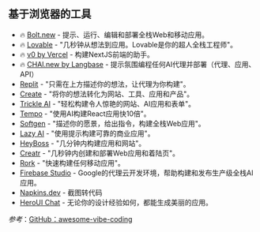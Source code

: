 ## 基于浏览器的工具
- 🔥 [Bolt.new](https://bolt.new/) - 提示、运行、编辑和部署全栈Web和移动应用。
- 🔥 [Lovable](https://lovable.dev/) - "几秒钟从想法到应用。Lovable是你的超人全栈工程师"。
- 🔥 [v0 by Vercel](https://v0.dev/chat) - 构建NextJS前端的助手。
- 🔥 [CHAI.new by Langbase](https://chai.new) - 提示氛围编程任何AI代理并部署（代理、应用、API）
- [Replit](https://replit.com/) - "只需在上方描述你的想法，让代理为你构建"。
- [Create](https://www.create.xyz/) - "将你的想法转化为网站、工具、应用和产品"。
- [Trickle AI](https://www.trickle.so/) - "轻松构建令人惊艳的网站、AI应用和表单"。
- [Tempo](https://www.tempo.new/) - "使用AI构建React应用快10倍"。
- [Softgen](https://softgen.ai/) - "描述你的愿景，给出指令，构建全栈Web应用"。
- [Lazy AI](https://getlazy.ai/) - "使用提示构建可靠的商业应用"。
- [HeyBoss](https://www.heyboss.xyz/) - "几分钟内构建应用和网站"。
- [Creatr](https://getcreatr.com/) - "几秒钟内创建和部署Web应用和着陆页"。
- [Rork](https://rork.app/) - "快速构建任何移动应用"。
- [Firebase Studio](https://studio.firebase.google.com/) - Google的代理云开发环境，帮助构建和发布生产级全栈AI应用。
- [Napkins.dev](https://www.napkins.dev/) - 截图转代码
- [HeroUI Chat](https://heroui.chat/) - 无论你的设计经验如何，都能生成美丽的应用。

*参考*：[GitHub：awesome-vibe-coding](https://github.com/filipecalegario/awesome-vibe-coding/blob/main/README-CN.md)
